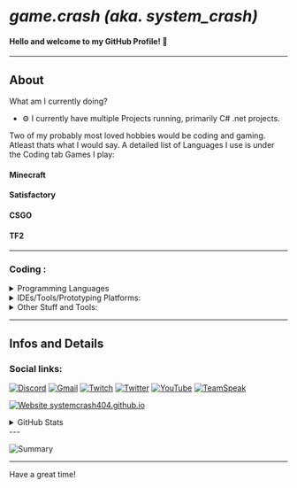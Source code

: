 # ***game.crash (aka. system_crash)***
#### Hello and welcome to my GitHub Profile! 👋
---
## About 

What am I currently doing?
- ⚙ I currently have multiple Projects running, primarily C# .net projects.


Two of my probably most loved hobbies would be coding and gaming. Atleast thats what I would say.
A detailed list of Languages I use is under the Coding tab
Games I play:

#### Minecraft

#### Satisfactory

#### CSGO

#### TF2


---
###  Coding :

<details>
<summary>Programming Languages</summary>

![C#](https://img.shields.io/badge/c%23-%23239120.svg?style=for-the-badge&logo=c-sharp&logoColor=white)
![HTML5](https://img.shields.io/badge/html5-%23E34F26.svg?style=for-the-badge&logo=html5&logoColor=white)
![CSS3](https://img.shields.io/badge/css3-%231572B6.svg?style=for-the-badge&logo=css3&logoColor=white)
![JavaScript](https://img.shields.io/badge/javascript-%23323330.svg?style=for-the-badge&logo=javascript&logoColor=%23F7DF1E)

![Python](https://img.shields.io/badge/python-3670A0?style=for-the-badge&logo=python&logoColor=ffdd54)
![Lua](https://img.shields.io/badge/lua-%232C2D72.svg?style=for-the-badge&logo=lua&logoColor=white)
![C++](https://img.shields.io/badge/c++-%2300599C.svg?style=for-the-badge&logo=c%2B%2B&logoColor=white)
</details>
<details>
<summary>IDEs/Tools/Prototyping Platforms:</summary>

[![Visual Studio](https://img.shields.io/badge/Visual%20Studio-5C2D91.svg?style=for-the-badge&logo=visual-studio&logoColor=white)](https://visualstudio.microsoft.com/)
[![VSCode](https://img.shields.io/badge/Visual%20Studio%20Code-0078d7.svg?style=for-the-badge&logo=visual-studio-code&logoColor=white)](https://code.visualstudio.com)

[![Arduino IDE](https://img.shields.io/badge/Arduino_IDE-00979D?style=for-the-badge&logo=arduino&logoColor=white)](https://arduino.cc)

![Eclipse](https://img.shields.io/badge/Eclipse-FE7A16.svg?style=for-the-badge&logo=Eclipse&logoColor=white)

[![Git](https://img.shields.io/badge/git-%23F05033.svg?style=for-the-badge&logo=git&logoColor=white)](https://git-scm.com)
[![GitHub](https://img.shields.io/badge/github-%23121011.svg?style=for-the-badge&logo=github&logoColor=white)](https://github.com)

[![.NET](https://img.shields.io/badge/.NET-512BD4?style=for-the-badge&logo=dotnet&logoColor=white)](https://dotnet.microsoft.com/)
[![NuGet](https://img.shields.io/badge/NuGet-004880?style=for-the-badge&logo=nuget&logoColor=white)](https://www.nuget.org)

[![CMake](https://img.shields.io/badge/CMake-064F8C?style=for-the-badge&logo=cmake&logoColor=white)](https://cmake.org)

[![Docker](https://img.shields.io/badge/Docker-2CA5E0?style=for-the-badge&logo=docker&logoColor=white)](https://www.docker.com)

[![Arduino](https://img.shields.io/badge/Arduino-00979D?style=for-the-badge&logo=Arduino&logoColor=white)](https://arduino.cc)
[![RasperryPI](https://img.shields.io/badge/Raspberry%20Pi-A22846?style=for-the-badge&logo=Raspberry%20Pi&logoColor=white)](https://www.raspberrypi.com)


</details>
<details>
<summary>Other Stuff and Tools:</summary>
... no one really needs to know

![GIMP](https://img.shields.io/badge/gimp-5C5543?style=for-the-badge&logo=gimp&logoColor=white)
![Krita](https://img.shields.io/badge/Krita-203759?style=for-the-badge&logo=krita&logoColor=EEF37B)
![Inkscape](https://img.shields.io/badge/Inkscape-000000?style=for-the-badge&logo=Inkscape&logoColor=white)

[![GitHub Pages](https://img.shields.io/badge/GitHub%20Pages-222222?style=for-the-badge&logo=GitHub%20Pages&logoColor=white)](https://github.io)

[![Windows 11](https://img.shields.io/badge/Windows_11-0078d4?style=for-the-badge&logo=windows-11&logoColor=white)](https://www.microsoft.com/windows/windows-11)

[![Audacity](https://img.shields.io/badge/Audacity-0000CC?style=for-the-badge&logo=audacity&logoColor=white)](https://www.audacityteam.org)
[![Spotify](https://img.shields.io/badge/Spotify-1ED760?&style=for-the-badge&logo=spotify&logoColor=white)](https://www.spotify.com)

[![VirtualBox](https://img.shields.io/badge/VirtualBox-21416b?style=for-the-badge&logo=VirtualBox&logoColor=white)](https://www.virtualbox.org)

</details>

--- 

## Infos and Details

### Social links:

[![Discord](https://img.shields.io/badge/Discord-%235865F2.svg?style=for-the-badge&logo=discord&logoColor=white)](https://discord.com/users/727862418155372614)
[![Gmail](https://img.shields.io/badge/Gmail-D14836?style=for-the-badge&logo=gmail&logoColor=white)](mailto://game.crash534@gmail.com)
[![Twitch](https://img.shields.io/badge/Twitch-%239146FF.svg?style=for-the-badge&logo=Twitch&logoColor=white)](https://www.twitch.tv/game_crash444)
[![Twitter](https://img.shields.io/badge/Twitter-%231DA1F2.svg?style=for-the-badge&logo=Twitter&logoColor=white)](https://twitter.com/gamecrash12)
[![YouTube](https://img.shields.io/badge/YouTube-%23FF0000.svg?style=for-the-badge&logo=YouTube&logoColor=white)](https://www.youtube.com/@game.crash404)
[![TeamSpeak](https://img.shields.io/badge/TeamSpeak-2580C3?style=for-the-badge&logo=teamspeak&logoColor=white)](https://www.teamspeak.com/)

[![Website systemcrash404.github.io](https://img.shields.io/website-up-down-green-red/https/systemcrash404.github.io.svg)](https://systemcrash404.github.io/)


<details>
<summary>GitHub Stats</summary>

![game.crash's github stats](https://github-readme-stats.vercel.app/api?username=systemcrash404&theme=synthwave#gh-dark-mode-only)

![game.crash's most used languages](https://github-readme-stats.vercel.app/api/top-langs/?username=systemcrash404&theme=blue-green)

![game.crash's github streak](https://github-readme-streak-stats.herokuapp.com/?user=systemcrash404&theme=blue-green)

</details>
---

![Summary](https://github-profile-summary-cards.vercel.app/api/cards/profile-details?username=systemcrash404&theme=github_dark)

---

Have a great time!
